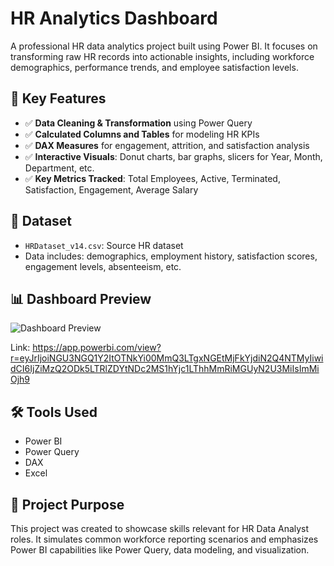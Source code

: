 # HR Analytics Dashboard

A professional HR data analytics project built using Power BI. It focuses on transforming raw HR records into actionable insights, including workforce demographics, performance trends, and employee satisfaction levels.

## 💼 Key Features

- ✅ **Data Cleaning & Transformation** using Power Query
- ✅ **Calculated Columns and Tables** for modeling HR KPIs
- ✅ **DAX Measures** for engagement, attrition, and satisfaction analysis
- ✅ **Interactive Visuals**: Donut charts, bar graphs, slicers for Year, Month, Department, etc.
- ✅ **Key Metrics Tracked**: Total Employees, Active, Terminated, Satisfaction, Engagement, Average Salary

## 📂 Dataset

- `HRDataset_v14.csv`: Source HR dataset
- Data includes: demographics, employment history, satisfaction scores, engagement levels, absenteeism, etc.

## 📊 Dashboard Preview

![Dashboard Preview](dashboard-screenshot.png)

Link: https://app.powerbi.com/view?r=eyJrIjoiNGU3NGQ1Y2ItOTNkYi00MmQ3LTgxNGEtMjFkYjdiN2Q4NTMyIiwidCI6IjZiMzQ2ODk5LTRlZDYtNDc2MS1hYjc1LThhMmRiMGUyN2U3MiIsImMiOjh9

## 🛠 Tools Used

- Power BI
- Power Query
- DAX
- Excel

## 📎 Project Purpose

This project was created to showcase skills relevant for HR Data Analyst roles. It simulates common workforce reporting scenarios and emphasizes Power BI capabilities like Power Query, data modeling, and visualization.
